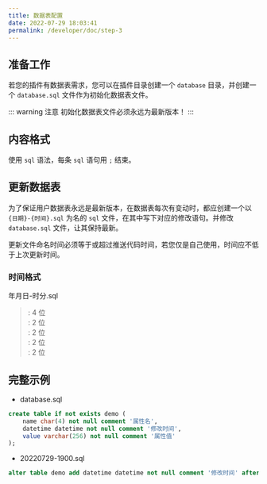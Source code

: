 ```yaml
---
title: 数据表配置
date: 2022-07-29 18:03:41
permalink: /developer/doc/step-3
---
```


## 准备工作

若您的插件有数据表需求，您可以在插件目录创建一个 `database` 目录，并创建一个 `database.sql` 文件作为初始化数据表文件。

::: warning 注意
初始化数据表文件必须永远为最新版本！
:::

## 内容格式

使用 `sql` 语法，每条 `sql` 语句用 `;` 结束。

## 更新数据表

为了保证用户数据表永远是最新版本，在数据表每次有变动时，都应创建一个以 `{日期}-{时间}.sql` 为名的 `sql` 文件，在其中写下对应的修改语句。并修改 `database.sql` 文件，让其保持最新。

更新文件命名时间必须等于或超过推送代码时间，若您仅是自己使用，时间应不低于上次更新时间。

### 时间格式
年月日-时分.sql

> <Badge type="error" text="年" vertical="middle"/>: 4 位
> <br>
> <Badge type="error" text="月" vertical="middle"/>: 2 位
> <br>
> <Badge type="error" text="日" vertical="middle"/>: 2 位
> <br>
> <Badge type="error" text="时" vertical="middle"/>: 2 位
> <br>
> <Badge type="error" text="分" vertical="middle"/>: 2 位

## 完整示例

- database.sql
``` sql
create table if not exists demo (
    name char(4) not null comment '属性名',
    datetime datetime not null comment '修改时间',
    value varchar(256) not null comment '属性值'
);
```

- 20220729-1900.sql
``` sql
alter table demo add datetime datetime not null comment '修改时间' after name;
```